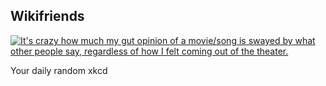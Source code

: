 ## Wikifriends
[![It's crazy how much my gut opinion of a movie/song is swayed by what other people say, regardless of how I felt coming out of the theater.](https://imgs.xkcd.com/comics/wikifriends.png)](https://xkcd.com/185/ "It's crazy how much my gut opinion of a movie/song is swayed by what other people say, regardless of how I felt coming out of the theater.")

Your daily random xkcd
